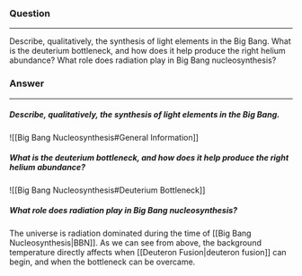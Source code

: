 ### Question
---
Describe, qualitatively, the synthesis of light elements in the Big Bang. What is the deuterium bottleneck, and how does it help produce the right helium abundance? What role does radiation play in Big Bang nucleosynthesis?

### Answer
---
##### Describe, qualitatively, the synthesis of light elements in the Big Bang.

![[Big Bang Nucleosynthesis#General Information]]

##### What is the deuterium bottleneck, and how does it help produce the right helium abundance? 

![[Big Bang Nucleosynthesis#Deuterium Bottleneck]]

##### What role does radiation play in Big Bang nucleosynthesis?

The universe is radiation dominated during the time of [[Big Bang Nucleosynthesis|BBN]]. As we can see from above, the background temperature directly affects when [[Deuteron Fusion|deuteron fusion]] can begin, and when the bottleneck can be overcame.
